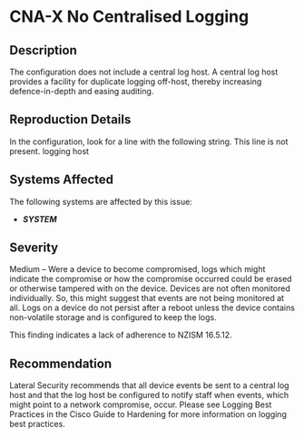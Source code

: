 CNA-X No Centralised Logging
============================

Description
-----------
The configuration does not include a central log host. A central log host provides a facility for duplicate logging off-host, thereby increasing defence-in-depth and easing auditing.

Reproduction Details
--------------------
In the configuration, look for a line with the following string. This line is not present.
    logging host

Systems Affected
----------------
The following systems are affected by this issue:
  * ***SYSTEM***

Severity
--------
Medium – Were a device to become compromised, logs which might indicate the compromise or how the compromise occurred could be erased or otherwise tampered with on the device. Devices are not often monitored individually. So, this might suggest that events are not being monitored at all. Logs on a device do not persist after a reboot unless the device contains non-volatile storage and is configured to keep the logs.

This finding indicates a lack of adherence to NZISM 16.5.12.

Recommendation
--------------
Lateral Security recommends that all device events be sent to a central log host and that the log host be configured to notify staff when events, which might point to a network compromise, occur. Please see Logging Best Practices in the Cisco Guide to Hardening for more information on logging best practices.